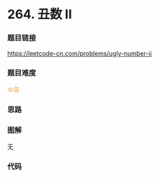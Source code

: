 # 264. 丑数 II

### 题目链接

https://leetcode-cn.com/problems/ugly-number-ii

### 题目难度

<font color=#F0AD4E>中等</font>

### 思路



### 图解

无

### 代码

```python
```